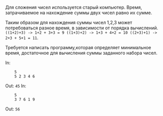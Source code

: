 Для сложения чисел используется старый компьютер. Время, затрачиваемое на нахождение суммы двух чисел равно их сумме.

Таким образом для нахождения суммы чисел 1,2,3 может потребоваться разное время, в зависимости от порядка вычислений.
 `((1+2)+3) -> 1+2 + 3+3 = 9 ((1+3)+2) -> 1+3 + 4+2 = 10 ((2+3)+1) -> 2+3 + 5+1 = 11`. 

Требуется написать программу,которая определяет минимальное время, достаточное для вычисления суммы заданного набора чисел.
 

In:
```
	5  
	5 2 3 4 6
```
Out: `45`
In:
```
	5
	3 7 6 1 9
```
Out: `56`
